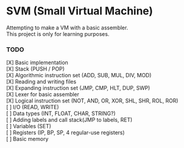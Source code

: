# SVM (Small Virtual Machine)
Attempting to make a VM with a basic assembler.\
This project is only for learning purposes.

### TODO
[X] Basic implementation\
[X] Stack (PUSH / POP)\
[X] Algorithmic instruction set (ADD, SUB, MUL, DIV, MOD)\
[X] Reading and writing files\
[X] Expanding instruction set (JMP, CMP, HLT, DUP, SWP)\
[X] Lexer for basic assembler\
[X] Logical instruction set (NOT, AND, OR, XOR, SHL, SHR, ROL, ROR)\
[ ] I/O (READ, WRITE)\
[ ] Data types (INT, FLOAT, CHAR, STRING?)\
[ ] Adding labels and call stack(JMP to labels, RET)\
[ ] Variables (SET)\
[ ] Registers (IP, BP, SP, 4 regular-use registers)\
[ ] Basic memory
